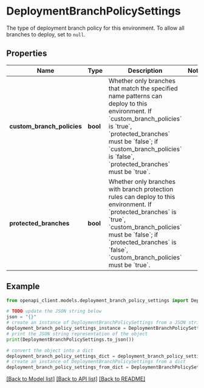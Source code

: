 # DeploymentBranchPolicySettings

The type of deployment branch policy for this environment. To allow all branches to deploy, set to `null`.

## Properties

Name | Type | Description | Notes
------------ | ------------- | ------------- | -------------
**custom_branch_policies** | **bool** | Whether only branches that match the specified name patterns can deploy to this environment.  If &#x60;custom_branch_policies&#x60; is &#x60;true&#x60;, &#x60;protected_branches&#x60; must be &#x60;false&#x60;; if &#x60;custom_branch_policies&#x60; is &#x60;false&#x60;, &#x60;protected_branches&#x60; must be &#x60;true&#x60;. | 
**protected_branches** | **bool** | Whether only branches with branch protection rules can deploy to this environment. If &#x60;protected_branches&#x60; is &#x60;true&#x60;, &#x60;custom_branch_policies&#x60; must be &#x60;false&#x60;; if &#x60;protected_branches&#x60; is &#x60;false&#x60;, &#x60;custom_branch_policies&#x60; must be &#x60;true&#x60;. | 

## Example

```python
from openapi_client.models.deployment_branch_policy_settings import DeploymentBranchPolicySettings

# TODO update the JSON string below
json = "{}"
# create an instance of DeploymentBranchPolicySettings from a JSON string
deployment_branch_policy_settings_instance = DeploymentBranchPolicySettings.from_json(json)
# print the JSON string representation of the object
print(DeploymentBranchPolicySettings.to_json())

# convert the object into a dict
deployment_branch_policy_settings_dict = deployment_branch_policy_settings_instance.to_dict()
# create an instance of DeploymentBranchPolicySettings from a dict
deployment_branch_policy_settings_from_dict = DeploymentBranchPolicySettings.from_dict(deployment_branch_policy_settings_dict)
```
[[Back to Model list]](../README.md#documentation-for-models) [[Back to API list]](../README.md#documentation-for-api-endpoints) [[Back to README]](../README.md)


